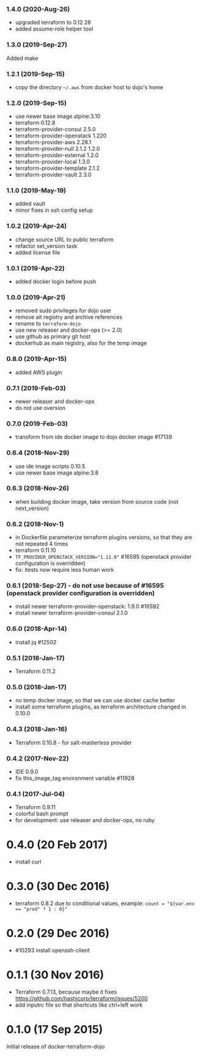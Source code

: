 ### 1.4.0 (2020-Aug-26)
 * upgraded terraform to 0.12.28
 * added assume-role helper tool

### 1.3.0 (2019-Sep-27)
Added make

### 1.2.1 (2019-Sep-15)

 * copy the directory `~/.aws` from docker host to dojo's home

### 1.2.0 (2019-Sep-15)

 * use newer base image alpine:3.10
 * terraform 0.12.8
 * terraform-provider-consul 2.5.0
 * terraform-provider-openstack 1.220
 * terraform-provider-aws 2.28.1
 * terraform-provider-null 2.1.2 1.2.0
 * terraform-provider-external 1.2.0
 * terraform-provider-local 1.3.0
 * terraform-provider-template 2.1.2
 * terraform-provider-vault 2.3.0

### 1.1.0 (2019-May-19)
 * added vault
 * minor fixes in ssh config setup

### 1.0.2 (2019-Apr-24)

 * change source URL to public terraform
 * refactor set_version task
 * added license file

### 1.0.1 (2019-Apr-22)

 * added docker login before push

### 1.0.0 (2019-Apr-21)

 * removed sudo privileges for dojo user
 * remove ait registry and archive references
 * rename to `terraform-dojo`
 * use new releaser and docker-ops (>= 2.0)
 * use github as primary git host
 * dockerhub as main registry, also for the temp image

### 0.8.0 (2019-Apr-15)

 * added AWS plugin

### 0.7.1 (2019-Feb-03)

* newer releaser and docker-ops
* do not use oversion

### 0.7.0 (2019-Feb-03)

* transform from ide docker image to dojo docker image #17139

### 0.6.4 (2018-Nov-29)

* use ide image scripts 0.10.5
* use newer base image alpine:3.8

### 0.6.3 (2018-Nov-26)

* when building docker image, take version from source code (not next_version)

### 0.6.2 (2018-Nov-1)

* in Dockerfile parameterize terraform plugins versions, so that they are not
 repeated 4 times
* terraform 0.11.10
* `TF_PROVIDER_OPENSTACK_VERSION="1.11.0"` #16595 (openstack provider configuration is overridden)
* fix: itests now require less human work

### 0.6.1 (2018-Sep-27) - do not use because of #16595 (openstack provider configuration is overridden)

* install newer terraform-provider-openstack: 1.9.0 #16592
* install newer terraform-provider-consul 2.1.0

### 0.6.0 (2018-Apr-14)

* install jq #12502

### 0.5.1 (2018-Jan-17)

* Terraform 0.11.2

### 0.5.0 (2018-Jan-17)

* no temp docker image, so that we can use docker cache better
* install some terraform plugins, as terraform architecture changed in 0.10.0

### 0.4.3 (2018-Jan-16)

* Terraform 0.10.8 - for salt-masterless provider

### 0.4.2 (2017-Nov-22)

* IDE 0.9.0
* fix this_image_tag environment variable #11928

### 0.4.1 (2017-Jul-04)

* Terraform 0.9.11
* colorful bash prompt
* for development: use releaser and docker-ops, no ruby

# 0.4.0 (20 Feb 2017)

* install curl

# 0.3.0 (30 Dec 2016)

* terraform 0.8.2 due to conditional values, example: `count = "${var.env == "prod" ? 1 : 0}"`

# 0.2.0 (29 Dec 2016)

* #10293 install openssh-client

# 0.1.1 (30 Nov 2016)

* Terraform 0.7.13, because maybe it fixes https://github.com/hashicorp/terraform/issues/5200
* add inputrc file so that shortcuts like ctrl+left work

# 0.1.0 (17 Sep 2015)

Initial release of docker-terraform-dojo
